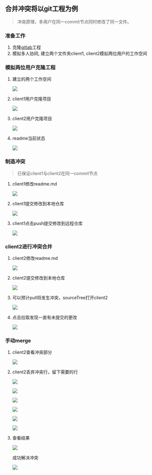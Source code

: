 ## 合并冲突将以git工程为例
> 冲突原理，多用户在同一commit节点同时修改了同一文件。

### 准备工作
1. 克隆[gitlab](https://gitlab.hntyhb.com.cn/HntyCompany/merge-test.git)工程
2. 模拟多人协同, 建立两个文件夹client1, client2模拟两位用户的工作空间

### 模拟两位用户克隆工程
1. 建立的两个工作空间      
  
    ![](/系统集成部/石万/resource/merge/TIM截图20180523085757.png)
    
2.  client1用户克隆项目

    ![](/系统集成部/石万/resource/merge/TIM截图20180523090124.png)
    
3.  client2用户克隆项目

    ![](/系统集成部/石万/resource/merge/TIM截图20180523090311.png)
    
4.  readme当前状态

    ![](/系统集成部/石万/resource/merge/TIM截图20180523091131.png)

### 制造冲突
> 已保证client1与client2在同一commit节点    
1. client1修改readme.md    

    ![](/系统集成部/石万/resource/merge/TIM截图20180523091255.png)
    
2. client1提交修改到本地仓库    

    ![](/系统集成部/石万/resource/merge/TIM截图20180523091350.png)
    
3. client1点击push提交修改到远程仓库    

    ![](/系统集成部/石万/resource/merge/TIM截图20180523091735.png)

### client2进行冲突合并
    
1. client2修改readme.md    

    ![](/系统集成部/石万/resource/merge/TIM截图20180523091538.png)
    
2. client2提交修改到本地仓库    

    ![](/系统集成部/石万/resource/merge/TIM截图20180523091900.png)
    
3. 可以预计pull将发生冲突，sourceTree打开client2

    ![](/系统集成部/石万/resource/merge/TIM截图20180523092129.png) 

4. 点击拉取发现一直有未提交的更改

    ![](/系统集成部/石万/resource/merge/TIM截图20180523092426.png)

### 手动merge
    
1. client2查看冲突部分    

    ![](/系统集成部/石万/resource/merge/TIM截图20180523094740.png)
    
2. client2丢弃冲突行，留下需要的行   

    ![](/系统集成部/石万/resource/merge/TIM截图20180523101923.png) 

    ![](/系统集成部/石万/resource/merge/TIM截图20180523102024.png) 

    ![](/系统集成部/石万/resource/merge/20180523102123.png) 

    ![](/系统集成部/石万/resource/merge/TIM截图20180523102214.png)

    ![](/系统集成部/石万/resource/merge/TIM截图20180523102534.png)

    ![](/系统集成部/石万/resource/merge/TIM截图20180523102804.png)
    
3. 查看结果

    ![](/系统集成部/石万/resource/merge/TIM截图20180523102920.png)
    
    成功解决冲突    

    ![](/系统集成部/石万/resource/merge/TIM截图20180523103050.png)



